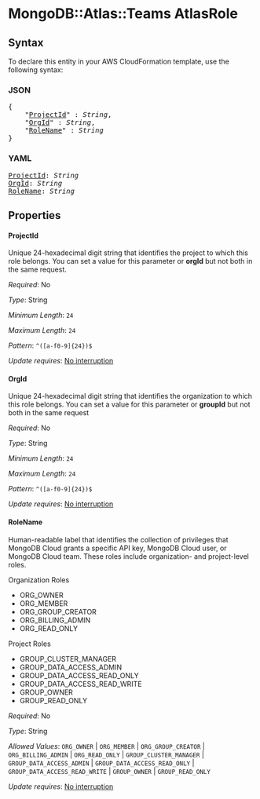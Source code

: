 # MongoDB::Atlas::Teams AtlasRole

## Syntax

To declare this entity in your AWS CloudFormation template, use the following syntax:

### JSON

<pre>
{
    "<a href="#projectid" title="ProjectId">ProjectId</a>" : <i>String</i>,
    "<a href="#orgid" title="OrgId">OrgId</a>" : <i>String</i>,
    "<a href="#rolename" title="RoleName">RoleName</a>" : <i>String</i>
}
</pre>

### YAML

<pre>
<a href="#projectid" title="ProjectId">ProjectId</a>: <i>String</i>
<a href="#orgid" title="OrgId">OrgId</a>: <i>String</i>
<a href="#rolename" title="RoleName">RoleName</a>: <i>String</i>
</pre>

## Properties

#### ProjectId

Unique 24-hexadecimal digit string that identifies the project to which this role belongs. You can set a value for this parameter or **orgId** but not both in the same request.

_Required_: No

_Type_: String

_Minimum Length_: <code>24</code>

_Maximum Length_: <code>24</code>

_Pattern_: <code>^([a-f0-9]{24})$</code>

_Update requires_: [No interruption](https://docs.aws.amazon.com/AWSCloudFormation/latest/UserGuide/using-cfn-updating-stacks-update-behaviors.html#update-no-interrupt)

#### OrgId

Unique 24-hexadecimal digit string that identifies the organization to which this role belongs. You can set a value for this parameter or **groupId** but not both in the same request

_Required_: No

_Type_: String

_Minimum Length_: <code>24</code>

_Maximum Length_: <code>24</code>

_Pattern_: <code>^([a-f0-9]{24})$</code>

_Update requires_: [No interruption](https://docs.aws.amazon.com/AWSCloudFormation/latest/UserGuide/using-cfn-updating-stacks-update-behaviors.html#update-no-interrupt)

#### RoleName

Human-readable label that identifies the collection of privileges that MongoDB Cloud grants a specific API key, MongoDB Cloud user, or MongoDB Cloud team. These roles include organization- and project-level roles.

Organization Roles

* ORG_OWNER
* ORG_MEMBER
* ORG_GROUP_CREATOR
* ORG_BILLING_ADMIN
* ORG_READ_ONLY

Project Roles

* GROUP_CLUSTER_MANAGER
* GROUP_DATA_ACCESS_ADMIN
* GROUP_DATA_ACCESS_READ_ONLY
* GROUP_DATA_ACCESS_READ_WRITE
* GROUP_OWNER
* GROUP_READ_ONLY



_Required_: No

_Type_: String

_Allowed Values_: <code>ORG_OWNER</code> | <code>ORG_MEMBER</code> | <code>ORG_GROUP_CREATOR</code> | <code>ORG_BILLING_ADMIN</code> | <code>ORG_READ_ONLY</code> | <code>GROUP_CLUSTER_MANAGER</code> | <code>GROUP_DATA_ACCESS_ADMIN</code> | <code>GROUP_DATA_ACCESS_READ_ONLY</code> | <code>GROUP_DATA_ACCESS_READ_WRITE</code> | <code>GROUP_OWNER</code> | <code>GROUP_READ_ONLY</code>

_Update requires_: [No interruption](https://docs.aws.amazon.com/AWSCloudFormation/latest/UserGuide/using-cfn-updating-stacks-update-behaviors.html#update-no-interrupt)

